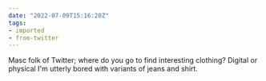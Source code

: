 ```yaml
---
date: "2022-07-09T15:16:20Z"
tags:
- imported
- from-twitter
---
```

Masc folk of Twitter; where do you go to find interesting clothing? Digital or physical I'm utterly bored with variants of jeans and shirt.
